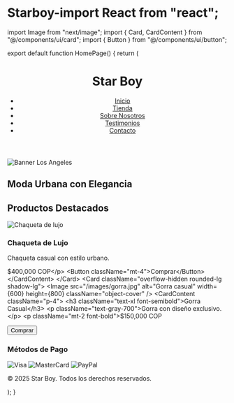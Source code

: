 # Starboy-import React from "react";
import Image from "next/image";
import { Card, CardContent } from "@/components/ui/card";
import { Button } from "@/components/ui/button";

export default function HomePage() {
  return (
    <div className="min-h-screen bg-white text-gray-900">
      <header className="bg-[#001F3F] text-white p-4">
        <div className="container mx-auto flex justify-between items-center">
          <h1 className="text-2xl font-bold">Star Boy</h1>
          <nav>
            <ul className="flex space-x-6">
              <li><a href="#inicio">Inicio</a></li>
              <li><a href="#tienda">Tienda</a></li>
              <li><a href="#sobre-nosotros">Sobre Nosotros</a></li>
              <li><a href="#testimonios">Testimonios</a></li>
              <li><a href="#contacto">Contacto</a></li>
            </ul>
          </nav>
        </div>
      </header>
      <section id="inicio" className="relative h-96">
        <div className="absolute inset-0">
          <Image
            src="/images/los-angeles-casual-banner.jpg"
            alt="Banner Los Angeles"
            fill
            className="object-cover"
            priority
          />
        </div>
        <div className="relative z-10 flex items-center justify-center h-full bg-black bg-opacity-50">
          <h2 className="text-4xl font-bold text-white">Moda Urbana con Elegancia</h2>
        </div>
      </section>
      <section id="tienda" className="py-10 container mx-auto">
        <h2 className="text-3xl font-bold text-center mb-8">Productos Destacados</h2>
        <div className="grid grid-cols-1 md:grid-cols-2 lg:grid-cols-3 gap-8">
          <Card className="overflow-hidden rounded-lg shadow-lg">
            <Image
              src="/images/chaqueta.jpg"
              alt="Chaqueta de lujo"
              width={600}
              height={800}
              className="object-cover"
            />
            <CardContent className="p-4">
              <h3 className="text-xl font-semibold">Chaqueta de Lujo</h3>
              <p className="text-gray-700">Chaqueta casual con estilo urbano.</p>
              <p className="mt-2 font-bold">$400,000 COP</p>
              <Button className="mt-4">Comprar</Button>
            </CardContent>
          </Card>
          <Card className="overflow-hidden rounded-lg shadow-lg">
            <Image
              src="/images/gorra.jpg"
              alt="Gorra casual"
              width={600}
              height={800}
              className="object-cover"
            />
            <CardContent className="p-4">
              <h3 className="text-xl font-semibold">Gorra Casual</h3>
              <p className="text-gray-700">Gorra con diseño exclusivo.</p>
              <p className="mt-2 font-bold">$150,000 COP</p>
              <Button className="mt-4">Comprar</Button>
            </CardContent>
          </Card>
        </div>
      </section>
      <footer className="bg-[#001F3F] text-white p-6">
        <div className="container mx-auto text-center">
          <div className="mb-4">
            <h3 className="text-lg font-semibold">Métodos de Pago</h3>
            <div className="flex justify-center gap-4 mt-2">
              <Image src="/images/visa.png" alt="Visa" width={50} height={30} priority />
              <Image src="/images/mastercard.png" alt="MasterCard" width={50} height={30} priority />
              <Image src="/images/paypal.png" alt="PayPal" width={50} height={30} priority />
            </div>
          </div>
          <p>&copy; 2025 Star Boy. Todos los derechos reservados.</p>
        </div>
      </footer>
    </div>
  );
}
          
